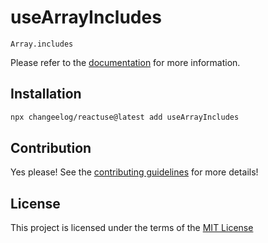 # useArrayIncludes

`Array.includes`

Please refer to the [documentation](#) for more information.

## Installation

```bash
npx changeelog/reactuse@latest add useArrayIncludes
```

## Contribution

Yes please! See the [contributing guidelines](/CONTRIBUTING.md) for more details!

## License

This project is licensed under the terms of the [MIT License](/LICENSE)
